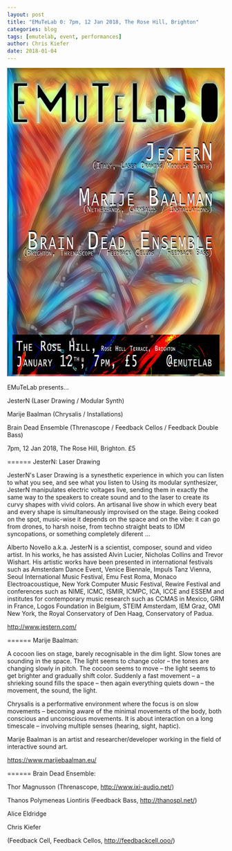 ```yaml
---
layout: post
title: "EMuTeLab 0: 7pm, 12 Jan 2018, The Rose Hill, Brighton"
categories: blog
tags: [emutelab, event, performances]
author: Chris Kiefer
date: 2018-01-04
---
```


![EMuTeLab0 Gig Flyer](/img/emutelab0_webflyer.png)

EMuTeLab presents...

JesterN (Laser Drawing / Modular Synth)

Marije Baalman (Chrysalis / Installations)

Brain Dead Ensemble (Threnascope / Feedback Cellos / Feedback Double Bass)

7pm, 12 Jan 2018, The Rose Hill, Brighton. £5

====== JesterN: Laser Drawing

JesterN's Laser Drawing is a synesthetic experience in which you can listen to what you see, and see what you listen to
Using its modular synthesizer, JesterN manipulates electric voltages live, sending them in exactly the same way to the speakers to create sound and to the laser to create its curvy shapes with vivid colors. An artisanal live show in which every beat and every shape is simultaneously improvised on the stage. Being cooked on the spot, music-wise it depends on the space and on the vibe: it can go from drones, to harsh noise, from techno straight beats to IDM syncopations, or something completely diferent ...

Alberto Novello a.k.a. JesterN is a scientist, composer, sound and video artist. In his works, he has assisted Alvin Lucier, Nicholas Collins and Trevor Wishart. His artistic works have been presented in international festivals such as Amsterdam Dance Event, Venice Biennale, Impuls Tanz Vienna, Seoul International Music Festival, Emu Fest Roma, Monaco Electroacoustique, New York Computer Music Festival, Rewire Festival and conferences such as NIME, ICMC, ISMIR, ICMPC, ICA, ICCE and ESSEM and institutes for contemporary music research such as CCMAS in Mexico, GRM in France, Logos Foundation in Belgium, STEIM Amsterdam, IEM Graz, OMI New York, the Royal Conservatory of Den Haag, Conservatory of Padua.

<a href="http://www.jestern.com/">http://www.jestern.com/</a>

====== Marije Baalman:

A cocoon lies on stage, barely recognisable in the dim light. Slow tones are sounding in the space. The light seems to change color – the tones are changing slowly in pitch. The cocoon seems to move – the light seems to get brighter and gradually shift color. Suddenly a fast movement – a shrieking sound fills the space – then again everything quiets down – the movement, the sound, the light.

Chrysalis is a performative environment where the focus is on slow movements – becoming aware of the minimal movements of the body, both conscious and unconscious movements. It is about interaction on a long timescale – involving multiple senses (hearing, sight, haptic).

Marije Baalman is an artist and researcher/developer working in the field of interactive sound art.

<a href="https://www.marijebaalman.eu/">https://www.marijebaalman.eu/</a>


====== Brain Dead Ensemble:

Thor Magnusson (Threnascope, <a href="http://www.ixi-audio.net/">http://www.ixi-audio.net/</a>)

Thanos Polymeneas Liontiris (Feedback Bass, <a href="http://thanospl.net/">http://thanospl.net/</a>)

Alice Eldridge

Chris Kiefer

(Feedback Cell, Feedback Cellos, <a href="http://feedbackcell.ooo/">http://feedbackcell.ooo/</a>)
